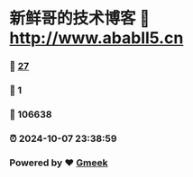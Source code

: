 # 新鲜哥的技术博客 :link: http://www.ababll5.cn 
### :page_facing_up: [27](http://www.ababll5.cn/tag.html) 
### :speech_balloon: 1 
### :hibiscus: 106638 
### :alarm_clock: 2024-10-07 23:38:59 
### Powered by :heart: [Gmeek](https://github.com/Meekdai/Gmeek)
